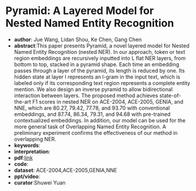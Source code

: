 #  Pyramid: A Layered Model for Nested Named Entity Recognition

* **author**: Jue Wang, Lidan Shou, Ke Chen, Gang Chen
* **abstract**:This paper presents Pyramid, a novel layered model for Nested Named Entity Recognition (nested NER). In our approach, token or text region embeddings are recursively inputted into L flat NER layers, from bottom to top, stacked in a pyramid shape. Each time an embedding passes through a layer of the pyramid, its length is reduced by one. Its hidden state at layer l represents an l-gram in the input text, which is labeled only if its corresponding text region represents a complete entity mention. We also design an inverse pyramid to allow bidirectional interaction between layers. The proposed method achieves state-of-the-art F1 scores in nested NER on ACE-2004, ACE-2005, GENIA, and NNE, which are 80.27, 79.42, 77.78, and 93.70 with conventional embeddings, and 87.74, 86.34, 79.31, and 94.68 with pre-trained contextualized embeddings. In addition, our model can be used for the more general task of Overlapping Named Entity Recognition. A preliminary experiment confirms the effectiveness of our method in overlapping NER.
* **keywords**:
* **interpretation**:
* **pdf**:[link](https://www.aclweb.org/anthology/2020.acl-main.525.pdf)
* **code**:
* **dataset**: ACE-2004,ACE-2005,GENIA,NNE
* **ppt/video**:
* **curator**:Shuwei Yuan